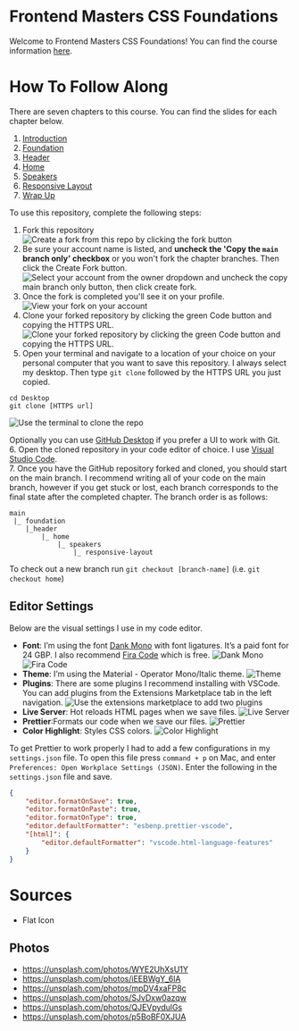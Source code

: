 # Frontend Masters CSS Foundations
Welcome to Frontend Masters CSS Foundations! You can find the course information [here](https://frontendmasters.com/workshops/css-foundations/).

# How To Follow Along
There are seven chapters to this course. You can find the slides for each chapter below.
1. [Introduction](https://www.canva.com/design/DAFghYPw8XE/H5EI4SQBmto-AMZY3lTFlQ/edit?utm_content=DAFghYPw8XE&utm_campaign=designshare&utm_medium=link2&utm_source=sharebutton)
2. [Foundation](https://www.canva.com/design/DAFgtiBCGlU/VfPruNY7keHZc0kYY3EW2w/edit?utm_content=DAFgtiBCGlU&utm_campaign=designshare&utm_medium=link2&utm_source=sharebutton)
3. [Header](https://www.canva.com/design/DAFg530J10U/yixNmSLsJK3ed6nW0MHRGw/edit?utm_content=DAFg530J10U&utm_campaign=designshare&utm_medium=link2&utm_source=sharebutton)
4. [Home](https://www.canva.com/design/DAFiZoqdHqA/MlTAfqGejFEynXlEMZAL-Q/edit?utm_content=DAFiZoqdHqA&utm_campaign=designshare&utm_medium=link2&utm_source=sharebutton)
5. [Speakers](https://www.canva.com/design/DAFiZmzQc1s/i7fpUWL0Bp5cjxGJ5blWKg/edit?utm_content=DAFiZmzQc1s&utm_campaign=designshare&utm_medium=link2&utm_source=sharebutton)
6. [Responsive Layout](https://www.canva.com/design/DAFiZl_lCw0/Jv-d1Iu3aT0tHA1rxrlmGA/edit?utm_content=DAFiZl_lCw0&utm_campaign=designshare&utm_medium=link2&utm_source=sharebutton)
7. [Wrap Up](https://www.canva.com/design/DAFkqxyyPn0/Dz_0tKMdv-8h30LFkTunZQ/edit?utm_content=DAFkqxyyPn0&utm_campaign=designshare&utm_medium=link2&utm_source=sharebutton)

To use this repository, complete the following steps:
1. Fork this repository
![Create a fork from this repo by clicking the fork button](./readme-images/fork.png)
2. Be sure your account name is listed, and **uncheck the 'Copy the `main` branch only' checkbox** or you won't fork the chapter branches. Then click the Create Fork button.
![Select your account from the owner dropdown and uncheck the copy main branch only button, then click create fork.](./readme-images/create-fork.png)
3. Once the fork is completed you'll see it on your profile.
![View your fork on your account](./readme-images/view-fork.png)
4. Clone your forked repository by clicking the green Code button and copying the HTTPS URL.
![Clone your forked repository by clicking the green Code button and copying the HTTPS URL.](./readme-images/clone.png)
5. Open your terminal and navigate to a location of your choice on your personal computer that you want to save this repository. I always select my desktop. Then type `git clone` followed by the HTTPS URL you just copied.
```
cd Desktop
git clone [HTTPS url]
```
![Use the terminal to clone the repo](./readme-images/terminal.png)

Optionally you can use [GitHub Desktop](https://desktop.github.com/) if you prefer a UI to work with Git.  
6. Open the cloned repository in your code editor of choice. I use [Visual Studio Code](https://code.visualstudio.com/).  
7. Once you have the GitHub repository forked and cloned, you should start on the main branch. I recommend writing all of your code on the main branch, however if you get stuck or lost, each branch corresponds to the final state after the completed chapter. The branch order is as follows:
```
main
 |_ foundation
    |_header
		|_ home
			|_ speakers
                |_ responsive-layout
```
To check out a new branch run `git checkout [branch-name]` (i.e. `git checkout home`)

## Editor Settings
Below are the visual settings I use in my code editor.
- **Font**: I’m using the font [Dank Mono](https://philpl.gumroad.com/l/dank-mono) with font ligatures. It’s a paid font for 24 GBP. I also recommend [Fira Code](https://github.com/tonsky/FiraCode) which is free.
![Dank Mono](./readme-images/dank-mono.png)
![Fira Code](./readme-images/fira-code.png)
- **Theme**: I’m using the  Material - Operator Mono/Italic theme.
![Theme](./readme-images/theme.png)
- **Plugins**: There are some plugins I recommend installing with VSCode. You can add plugins from the Extensions Marketplace tab in the left navigation.
![Use the extensions marketplace to add two plugins](./readme-images/extensions.png)
- **Live Server**: Hot reloads HTML pages when we save files.
![Live Server](./readme-images/live-server.png)
- **Prettier**:Formats our code when we save our files.
![Prettier](./readme-images/prettier.png)
- **Color Highlight**: Styles CSS colors.
![Color Highlight](./readme-images/color-highlight.png)

To get Prettier to work properly I had to add a few configurations in my `settings.json` file. To open this file press `command + p` on Mac, and enter `Preferences: Open Workplace Settings (JSON)`. Enter the following in the `settings.json` file and save.

```json
{
    "editor.formatOnSave": true,
    "editor.formatOnPaste": true,
    "editor.formatOnType": true,
    "editor.defaultFormatter": "esbenp.prettier-vscode",
    "[html]": {
        "editor.defaultFormatter": "vscode.html-language-features"
    }
}
```

# Sources
- Flat Icon

## Photos
- https://unsplash.com/photos/WYE2UhXsU1Y
- https://unsplash.com/photos/iEEBWgY_6lA
- https://unsplash.com/photos/mpDV4xaFP8c
- https://unsplash.com/photos/SJvDxw0azqw
- https://unsplash.com/photos/QJEVpydulGs
- https://unsplash.com/photos/p5BoBF0XJUA
